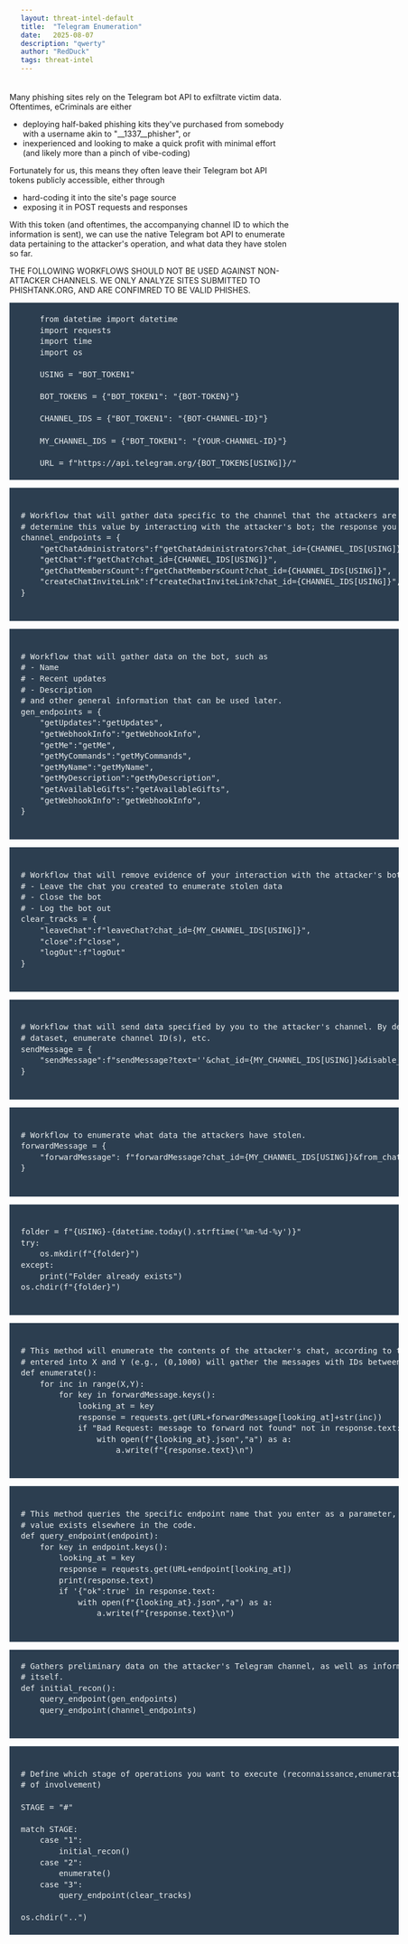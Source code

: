 ```yaml
---
layout: threat-intel-default
title:  "Telegram Enumeration"
date:   2025-08-07
description: "qwerty"
author: "RedDuck"
tags: threat-intel
---
```


<style>
    pre{
  counter-reset:line-numbering;
  background:#2c3e50;
  padding:20px 20px 20px 20px;
  width:650px;
  color:#ecf0f1;
  line-height:140%;
    .line::before {
      content: counter(line-numbering);
      counter-increment: line-numbering;
      padding-right: 1em;
      /* space after numbers */
      padding-left:8px;
      width: 1.5em;
      text-align: right;
      opacity: 0.5;
      color:white;
  }
}
</style>

Many phishing sites rely on the Telegram bot API to exfiltrate victim data. Oftentimes, eCriminals are either
<ul>
    <li> deploying half-baked phishing kits they've purchased from somebody with a username akin to "__1337__phisher", or </li>
    <li> inexperienced and looking to make a quick profit with minimal effort (and likely more than a pinch of vibe-coding) </li>
</ul>

Fortunately for us, this means they often leave their Telegram bot API tokens publicly accessible, either through
<ul>
    <li> hard-coding it into the site's page source </li>
    <li> exposing it in POST requests and responses </li>
</ul>

With this token (and oftentimes, the accompanying channel ID to which the information is sent), we can use the native Telegram bot API to enumerate data pertaining to the attacker's operation, and what data they have stolen so far.

THE FOLLOWING WORKFLOWS SHOULD NOT BE USED AGAINST NON-ATTACKER CHANNELS. WE ONLY ANALYZE SITES SUBMITTED TO PHISHTANK.ORG, AND ARE CONFIMRED TO BE VALID PHISHES.

<pre>
    from datetime import datetime
    import requests
    import time
    import os

    USING = "BOT_TOKEN1"

    BOT_TOKENS = {"BOT_TOKEN1": "{BOT-TOKEN}"}

    CHANNEL_IDS = {"BOT_TOKEN1": "{BOT-CHANNEL-ID}"}

    MY_CHANNEL_IDS = {"BOT_TOKEN1": "{YOUR-CHANNEL-ID}"}

    URL = f"https://api.telegram.org/{BOT_TOKENS[USING]}/" 
</pre>

<pre>

# Workflow that will gather data specific to the channel that the attackers are using to exfiltrate data. If the channel ID is not known, you can use 
# determine this value by interacting with the attacker's bot; the response you receive will likely contain the ID of the channel used to exfiltrate victim data
channel_endpoints = {
    "getChatAdministrators":f"getChatAdministrators?chat_id={CHANNEL_IDS[USING]}",
    "getChat":f"getChat?chat_id={CHANNEL_IDS[USING]}",
    "getChatMembersCount":f"getChatMembersCount?chat_id={CHANNEL_IDS[USING]}",
    "createChatInviteLink":f"createChatInviteLink?chat_id={CHANNEL_IDS[USING]}",
}

</pre>

<pre>

# Workflow that will gather data on the bot, such as 
# - Name
# - Recent updates
# - Description
# and other general information that can be used later.
gen_endpoints = {
    "getUpdates":"getUpdates",
    "getWebhookInfo":"getWebhookInfo",
    "getMe":"getMe",
    "getMyCommands":"getMyCommands",
    "getMyName":"getMyName",
    "getMyDescription":"getMyDescription",
    "getAvailableGifts":"getAvailableGifts",
    "getWebhookInfo":"getWebhookInfo",
}

</pre>

<pre>

# Workflow that will remove evidence of your interaction with the attacker's bot. These endpoints will
# - Leave the chat you created to enumerate stolen data
# - Close the bot
# - Log the bot out
clear_tracks = {
    "leaveChat":f"leaveChat?chat_id={MY_CHANNEL_IDS[USING]}",
    "close":f"close",
    "logOut":f"logOut"
}

</pre>

<pre>

# Workflow that will send data specified by you to the attacker's channel. By default, this workflow sends empty messages, and disables notifications, so as to minimize the likelihood that the attacker will immediately detect any anomolous behavior. You may use this workflow to pollute the attacker's
# dataset, enumerate channel ID(s), etc.
sendMessage = {
    "sendMessage":f"sendMessage?text=''&chat_id={MY_CHANNEL_IDS[USING]}&disable_notification=True"
}

</pre>

<pre>

# Workflow to enumerate what data the attackers have stolen. 
forwardMessage = {
    "forwardMessage": f"forwardMessage?chat_id={MY_CHANNEL_IDS[USING]}&from_chat_id={CHANNEL_IDS[USING]}&message_id="
}

</pre>

<pre>

folder = f"{USING}-{datetime.today().strftime('%m-%d-%y')}"
try:
    os.mkdir(f"{folder}")
except:
    print("Folder already exists")
os.chdir(f"{folder}")

</pre>

<pre>

# This method will enumerate the contents of the attacker's chat, according to the message IDS that are 
# entered into X and Y (e.g., (0,1000) will gather the messages with IDs between 0 and 999).
def enumerate():
    for inc in range(X,Y): 
        for key in forwardMessage.keys():
            looking_at = key
            response = requests.get(URL+forwardMessage[looking_at]+str(inc))
            if "Bad Request: message to forward not found" not in response.text:
                with open(f"{looking_at}.json","a") as a:
                    a.write(f"{response.text}\n")

</pre>

<pre>

# This method queries the specific endpoint name that you enter as a parameter, so long as it's dictionary
# value exists elsewhere in the code.
def query_endpoint(endpoint):
    for key in endpoint.keys():
        looking_at = key
        response = requests.get(URL+endpoint[looking_at])
        print(response.text)
        if '{"ok":true' in response.text:
            with open(f"{looking_at}.json","a") as a:
                a.write(f"{response.text}\n")

</pre>

<pre>
# Gathers preliminary data on the attacker's Telegram channel, as well as information about the bot 
# itself.
def initial_recon():
    query_endpoint(gen_endpoints)
    query_endpoint(channel_endpoints)

</pre>

<pre>

# Define which stage of operations you want to execute (reconnaissance,enumeration, or clearing evidence
# of involvement)

STAGE = "#"

match STAGE:
    case "1":
        initial_recon()
    case "2":
        enumerate()
    case "3":
        query_endpoint(clear_tracks)

os.chdir("..")
</pre>

<script>
$("pre").html(function (index, html) {
    return html.replace(/^(.*)$/mg, "<span 
class=\"line\">$1</span>")
});
</script>